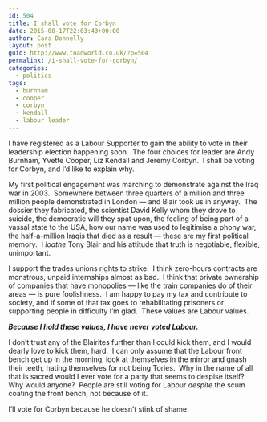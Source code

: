 ```yaml
---
id: 504
title: I shall vote for Corbyn
date: 2015-08-17T22:03:43+00:00
author: Cara Donnelly
layout: post
guid: http://www.toadworld.co.uk/?p=504
permalink: /i-shall-vote-for-corbyn/
categories:
  - politics
tags:
  - burnham
  - cooper
  - corbyn
  - kendall
  - labour leader
---
```

I have registered as a Labour Supporter to gain the ability to vote in their leadership election happening soon.  The four choices for leader are Andy Burnham, Yvette Cooper, Liz Kendall and Jeremy Corbyn.  I shall be voting for Corbyn, and I&#8217;d like to explain why.

My first political engagement was marching to demonstrate against the Iraq war in 2003.  Somewhere between three quarters of a million and three million people demonstrated in London &#8212; and Blair took us in anyway.  The dossier they fabricated, the scientist David Kelly whom they drove to suicide, the democratic will they spat upon, the feeling of being part of a vassal state to the USA, how our name was used to legitimise a phony war, the half-a-million Iraqis that died as a result &#8212; these are my first political memory.  I _loathe_ Tony Blair and his attitude that truth is negotiable, flexible, unimportant.

I support the trades unions rights to strike.  I think zero-hours contracts are monstrous, unpaid internships almost as bad.  I think that private ownership of companies that have monopolies &#8212; like the train companies do of their areas &#8212; is pure foolishness.  I am happy to pay my tax and contribute to society, and if some of that tax goes to rehabilitating prisoners or supporting people in difficulty I&#8217;m glad.  These values are Labour values.

_**Because I hold these values, I have never voted Labour.**_

I don&#8217;t trust any of the Blairites further than I could kick them, and I would dearly love to kick them, hard.  I can only assume that the Labour front bench get up in the morning, look at themselves in the mirror and gnash their teeth, hating themselves for not being Tories.  Why in the name of all that is sacred would I ever vote for a party that seems to despise itself?  Why would anyone?  People are still voting for Labour _despite_ the scum coating the front bench, not because of it.

I&#8217;ll vote for Corbyn because he doesn&#8217;t stink of shame.